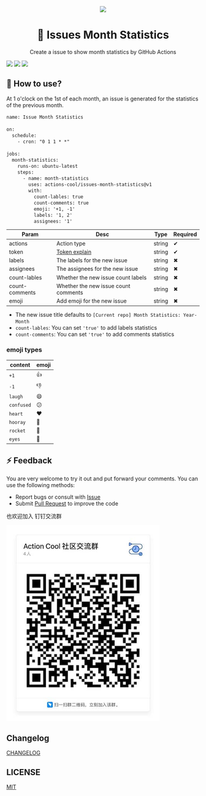 <p align="center">
  <a href="">
    <img width="140" src="https://avatars.githubusercontent.com/u/73879334?s=200&v=4" />
  </a>
</p>

<h1 align="center">📅 Issues Month Statistics</h1>

<div align="center">
Create a issue to show month statistics by GitHub Actions
</div>

![](https://img.shields.io/github/workflow/status/actions-cool/issues-month-statistics/CI?style=flat-square)
[![](https://img.shields.io/badge/marketplace-issues--month--statistics-blueviolet?style=flat-square)](https://github.com/marketplace/actions/issues-month-statistics)
[![](https://img.shields.io/github/v/release/actions-cool/issues-month-statistics?style=flat-square&color=orange)](https://github.com/actions-cool/issues-month-statistics/releases)

## 🚀 How to use?

At 1 o'clock on the 1st of each month, an issue is generated for the statistics of the previous month.

```
name: Issue Month Statistics

on:
  schedule:
    - cron: "0 1 1 * *"

jobs:
  month-statistics:
    runs-on: ubuntu-latest
    steps:
      - name: month-statistics
        uses: actions-cool/issues-month-statistics@v1
        with:
          count-lables: true
          count-comments: true
          emoji: '+1, -1'
          labels: '1, 2'
          assignees: '1'
```

| Param | Desc  | Type | Required |
| -- | -- | -- | -- |
| actions | Action type | string | ✔ |
| token | [Token explain](#token) | string | ✔ |
| labels | The labels for the new issue | string | ✖ |
| assignees | The assignees for the new issue | string | ✖ |
| count-lables | Whether the new issue count labels | string | ✖ |
| count-comments | Whether the new issue count comments | string | ✖ |
| emoji | Add emoji for the new issue | string | ✖ |

- The new issue title defaults to `[Current repo] Month Statistics: Year-Month`
- `count-lables`: You can set `'true'` to add labels statistics
- `count-comments`: You can set `'true'` to add comments statistics

### emoji types

| content | emoji |
| -- | -- |
| `+1` | 👍 |
| `-1` | 👎 |
| `laugh` | 😄 |
| `confused` | 😕 |
| `heart` | ❤️ |
| `hooray` | 🎉 |
| `rocket` | 🚀 |
| `eyes` | 👀 |

## ⚡ Feedback

You are very welcome to try it out and put forward your comments. You can use the following methods:

- Report bugs or consult with [Issue](https://github.com/actions-cool/issues-month-statistics/issues)
- Submit [Pull Request](https://github.com/actions-cool/issues-month-statistics/pulls) to improve the code

也欢迎加入 钉钉交流群

![](https://github.com/actions-cool/resources/blob/main/dingding.jpeg?raw=true)

## Changelog

[CHANGELOG](./CHANGELOG.md)

## LICENSE

[MIT](./LICENSE)
